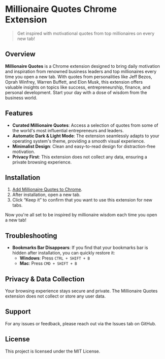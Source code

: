# Millionaire Quotes Chrome Extension

> Get inspired with motivational quotes from top millionaires on every new tab!

## Overview

**Millionaire Quotes** is a Chrome extension designed to bring daily motivation and inspiration from renowned business leaders and top millionaires every time you open a new tab. With quotes from personalities like Jeff Bezos, Oprah Winfrey, Warren Buffett, and Elon Musk, this extension offers valuable insights on topics like success, entrepreneurship, finance, and personal development. Start your day with a dose of wisdom from the business world.

## Features

- **Curated Millionaire Quotes**: Access a selection of quotes from some of the world's most influential entrepreneurs and leaders.
- **Automatic Dark & Light Mode**: The extension seamlessly adapts to your operating system's theme, providing a smooth visual experience.
- **Minimalist Design**: Clean and easy-to-read design for distraction-free motivation.
- **Privacy First**: This extension does not collect any data, ensuring a private browsing experience.

## Installation

1. [Add Millionaire Quotes to Chrome](https://chrome.google.com/webstore/detail/millionaire-quotes/).
2. After installation, open a new tab.
3. Click “Keep it” to confirm that you want to use this extension for new tabs.

Now you're all set to be inspired by millionaire wisdom each time you open a new tab!

## Troubleshooting

- **Bookmarks Bar Disappears**: If you find that your bookmarks bar is hidden after installation, you can quickly restore it:
  - **Windows**: Press `CTRL + SHIFT + B`
  - **Mac**: Press `CMD + SHIFT + B`

## Privacy & Data Collection

Your browsing experience stays secure and private. The Millionaire Quotes extension does not collect or store any user data.

## Support

For any issues or feedback, please reach out via the Issues tab on GitHub.

## License

This project is licensed under the MIT License.
